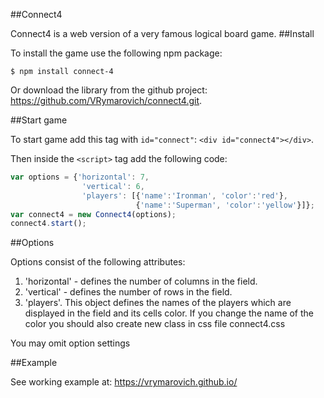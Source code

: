 ##Connect4

Connect4 is a web version of a very famous logical board game.
##Install

To install the game use the following npm package:

`$ npm install connect-4`

Or download the library from the github project: https://github.com/VRymarovich/connect4.git.

##Start game

To start game add this tag with `id="connect"`:
`<div id="connect4"></div>`.


Then inside the `<script>` tag add the following code:

```javascript
var options = {'horizontal': 7,
                'vertical': 6,
                'players': [{'name':'Ironman', 'color':'red'}, 
                            {'name':'Superman', 'color':'yellow'}]};
var connect4 = new Connect4(options);
connect4.start();
```
##Options

Options consist of the following attributes:
1. 'horizontal' - defines the number of columns in the field.
2. 'vertical' - defines the number of rows in the field.
3. 'players'. This object defines the names of the players which are displayed in the field and its cells color. If you change the name of the color you should also create new class in css file connect4.css

You may omit option settings

##Example

See working example at:
https://vrymarovich.github.io/
